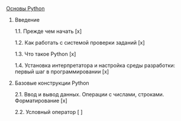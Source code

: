 [Основы Python](https://education.yandex.ru/handbook/python)

1. Введение

    1.1. Прежде чем начать [x]

    1.2. Как работать с системой проверки заданий [x]

    1.3. Что такое Python [x]

    1.4. Установка интерпретатора и настройка среды разработки: первый шаг в программировании [x]

2. Базовые конструкции Python

    2.1. Ввод и вывод данных. Операции с числами, строками. Форматирование [x]

    2.2. Условный оператор [ ]